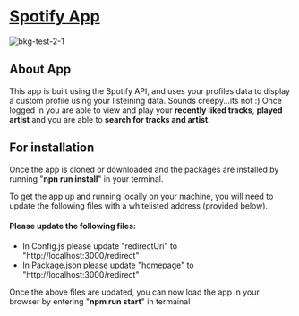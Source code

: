 # [Spotify App](https://garnettr.github.io/spotifyApp/) 

![bkg-test-2-1](https://user-images.githubusercontent.com/28959285/128121995-57426ad4-c3ab-4f6c-9bae-7ca9b65113f6.jpg)

## About App 

This app is built using the Spotify API, and uses your profiles data to display a custom profile using your listeining data.
Sounds creepy...its not :) 
Once logged in you are able to view and play your **recently liked tracks**, **played artist** and you are able to **search for tracks and artist**.




## For installation 

Once the app is cloned or downloaded and the packages are installed by running "**npn run install**" in your terminal.

To get the app up and running locally on your machine, you will need to update the following 
files with a whitelisted address (provided below).

#### Please update the following files:

- In Config.js please update "redirectUri" to "http://localhost:3000/redirect" 
- In Package.json please update "homepage" to "http://localhost:3000/redirect" 

Once the above files are updated, you can now load the app in your browser by entering "**npm run start**" in termainal 


